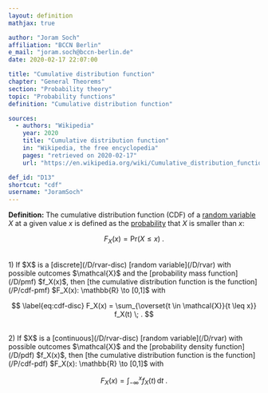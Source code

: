 ```yaml
---
layout: definition
mathjax: true

author: "Joram Soch"
affiliation: "BCCN Berlin"
e_mail: "joram.soch@bccn-berlin.de"
date: 2020-02-17 22:07:00

title: "Cumulative distribution function"
chapter: "General Theorems"
section: "Probability theory"
topic: "Probability functions"
definition: "Cumulative distribution function"

sources:
  - authors: "Wikipedia"
    year: 2020
    title: "Cumulative distribution function"
    in: "Wikipedia, the free encyclopedia"
    pages: "retrieved on 2020-02-17"
    url: "https://en.wikipedia.org/wiki/Cumulative_distribution_function#Definition"

def_id: "D13"
shortcut: "cdf"
username: "JoramSoch"
---
```



**Definition:** The cumulative distribution function (CDF) of a [random variable](/D/rvar) $X$ at a given value $x$ is defined as the [probability](/D/prob) that $X$ is smaller than $x$:

$$ \label{eq:cdf}
F_X(x) = \mathrm{Pr}(X \leq x) \; .
$$

<br>
1) If $X$ is a [discrete](/D/rvar-disc) [random variable](/D/rvar) with possible outcomes $\mathcal{X}$ and the [probability mass function](/D/pmf) $f_X(x)$, then [the cumulative distribution function is the function](/P/cdf-pmf) $F_X(x): \mathbb{R} \to [0,1]$ with

$$ \label{eq:cdf-disc}
F_X(x) = \sum_{\overset{t \in \mathcal{X}}{t \leq x}} f_X(t) \; .
$$

<br>
2) If $X$ is a [continuous](/D/rvar-disc) [random variable](/D/rvar) with possible outcomes $\mathcal{X}$ and the [probability density function](/D/pdf) $f_X(x)$, then [the cumulative distribution function is the function](/P/cdf-pdf) $F_X(x): \mathbb{R} \to [0,1]$ with

$$ \label{eq:cdf-cont}
F_X(x) = \int_{-\infty}^{x} f_X(t) \, \mathrm{d}t \; .
$$